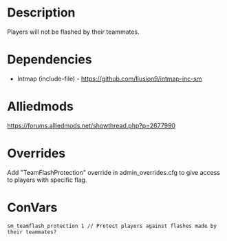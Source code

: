 # Description
Players will not be flashed by their teammates.

# Dependencies
- Intmap (include-file) - https://github.com/Ilusion9/intmap-inc-sm

# Alliedmods
https://forums.alliedmods.net/showthread.php?p=2677990

# Overrides
Add "TeamFlashProtection" override in admin_overrides.cfg to give access to players with specific flag.

# ConVars
```
sm_teamflash_protection 1 // Protect players against flashes made by their teammates?
```
